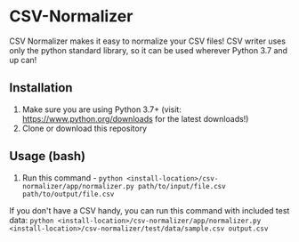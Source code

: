# CSV-Normalizer
CSV Normalizer makes it easy to normalize your CSV files! 
CSV writer uses only the python standard library, so it can be used wherever Python 3.7 and up can! 

## Installation
1. Make sure you are using Python 3.7+ (visit: https://www.python.org/downloads for the latest downloads!)
2. Clone or download this repository 

## Usage (bash)
1. Run this command - `python <install-location>/csv-normalizer/app/normalizer.py path/to/input/file.csv path/to/output/file.csv`

If you don't have a CSV handy, you can run this command with included test data:
`python <install-location>/csv-normalizer/app/normalizer.py <install-location>/csv-normalizer/test/data/sample.csv output.csv`



